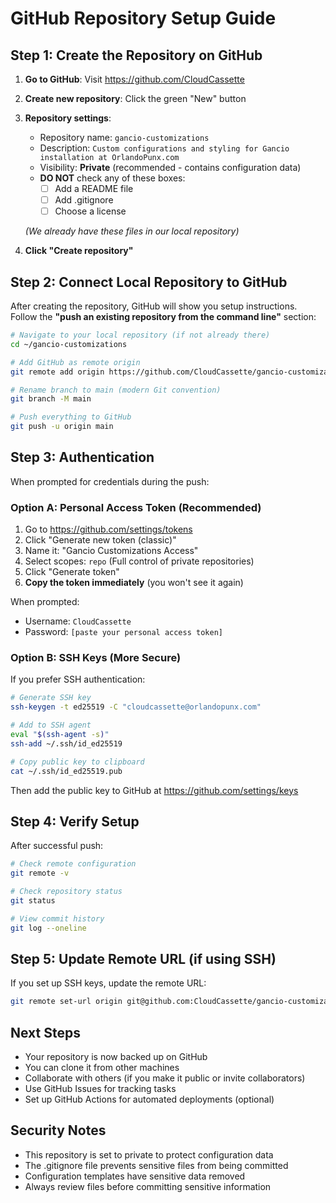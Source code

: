 # GitHub Repository Setup Guide

## Step 1: Create the Repository on GitHub

1. **Go to GitHub**: Visit https://github.com/CloudCassette
2. **Create new repository**: Click the green "New" button
3. **Repository settings**:
   - Repository name: `gancio-customizations`
   - Description: `Custom configurations and styling for Gancio installation at OrlandoPunx.com`
   - Visibility: **Private** (recommended - contains configuration data)
   - **DO NOT** check any of these boxes:
     - [ ] Add a README file
     - [ ] Add .gitignore  
     - [ ] Choose a license
   
   *(We already have these files in our local repository)*

4. **Click "Create repository"**

## Step 2: Connect Local Repository to GitHub

After creating the repository, GitHub will show you setup instructions. Follow the **"push an existing repository from the command line"** section:

```bash
# Navigate to your local repository (if not already there)
cd ~/gancio-customizations

# Add GitHub as remote origin
git remote add origin https://github.com/CloudCassette/gancio-customizations.git

# Rename branch to main (modern Git convention)
git branch -M main

# Push everything to GitHub
git push -u origin main
```

## Step 3: Authentication

When prompted for credentials during the push:

### Option A: Personal Access Token (Recommended)
1. Go to https://github.com/settings/tokens
2. Click "Generate new token (classic)"
3. Name it: "Gancio Customizations Access"
4. Select scopes: `repo` (Full control of private repositories)
5. Click "Generate token"
6. **Copy the token immediately** (you won't see it again)

When prompted:
- Username: `CloudCassette`
- Password: `[paste your personal access token]`

### Option B: SSH Keys (More Secure)
If you prefer SSH authentication:
```bash
# Generate SSH key
ssh-keygen -t ed25519 -C "cloudcassette@orlandopunx.com"

# Add to SSH agent
eval "$(ssh-agent -s)"
ssh-add ~/.ssh/id_ed25519

# Copy public key to clipboard
cat ~/.ssh/id_ed25519.pub
```

Then add the public key to GitHub at https://github.com/settings/keys

## Step 4: Verify Setup

After successful push:
```bash
# Check remote configuration
git remote -v

# Check repository status
git status

# View commit history
git log --oneline
```

## Step 5: Update Remote URL (if using SSH)

If you set up SSH keys, update the remote URL:
```bash
git remote set-url origin git@github.com:CloudCassette/gancio-customizations.git
```

## Next Steps

- Your repository is now backed up on GitHub
- You can clone it from other machines
- Collaborate with others (if you make it public or invite collaborators)
- Use GitHub Issues for tracking tasks
- Set up GitHub Actions for automated deployments (optional)

## Security Notes

- This repository is set to private to protect configuration data
- The .gitignore file prevents sensitive files from being committed
- Configuration templates have sensitive data removed
- Always review files before committing sensitive information
